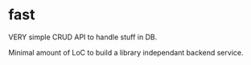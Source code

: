 # fast

VERY simple CRUD API to handle stuff in DB. 

Minimal amount of LoC to build a library independant backend service.
